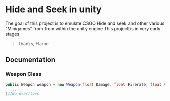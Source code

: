 # Hide and Seek in unity
The goal of this project is to emulate CSGO Hide and seek and other various "Minigames" from from within the unity engine
This project is in very early stages
> Thanks, Flame
## Documentation
### Weapon Class
```c#
public Weapon weapon = new Weapon(float Damage, float Firerate, float Accuracy, float range) {
  ...
}//No overflows
```
